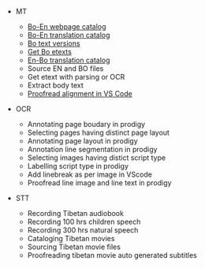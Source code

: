 - MT
  - [Bo-En webpage catalog](https://github.com/MonlamAI/Wiki/blob/main/docs/bo/mt/bo-versions.md)
  - [Bo-En translation catalog](mt/boen-catalog.md)
  - [Bo text versions](https://github.com/MonlamAI/Wiki/blob/main/docs/mt/bo-versions.md)
  - [Get Bo etexts](mt/get-bo-etexts.md)
  - [En-Bo translation catalog](mt/enbo-catalog.md)
  - Source EN and BO files
  - Get etext with parsing or OCR
  - Extract body text
  - [Proofread alignment in VS Code](https://github.com/MonlamAI/Wiki/blob/main/docs/mt/Proofread_alignment.md)

- OCR
  - Annotating page boudary in prodigy
  - Selecting pages having distinct page layout
  - Annotating page layout in prodigy
  - Annotation line segmentation in prodigy
  - Selecting images having distict script type
  - Labelling script type in prodigy
  - Add linebreak as per image in VScode
  - Proofread line image and line text in prodigy

- STT
  - Recording Tibetan audiobook
  - Recording 100 hrs children speech
  - Recording 300 hrs natural speech
  - Cataloging Tibetan movies
  - Sourcing Tibetan movie files
  - Proofreading tibetan movie auto generated subtitles


